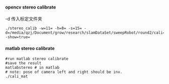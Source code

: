 #### opencv stereo calibrate
-d 传入标定文件夹
```
./stereo_calib -w=11= -h=8= -s=15= -d=/media/qzj/Document/grow/research/slamDataSet/sweepRobot/round2/cali= -show=true= 
```
#### matlab stereo calibrate

```
#run matlab stereo calibrate
#save the result
matlabstereo # in matlab
# note: pose of camera left and right should be inv.
./cali_mat
```